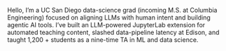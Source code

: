 Hello, I’m a UC San Diego data-science grad (incoming M.S. at Columbia Engineering) focused on aligning LLMs with human intent and building agentic AI tools. I’ve built an LLM-powered JupyterLab extension for automated teaching content, slashed data-pipeline latency at Edison, and taught 1,200 + students as a nine-time TA in ML and data science.
